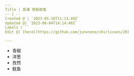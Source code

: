 ```yaml
---
Title | 菜谱 铁板鱿鱼
-- | --
Created @ | `2023-05-30T11:11:49Z`
Updated @| `2023-06-04T14:14:48Z`
Labels | ``
Edit @| [here](https://github.com/junxnone/shi/issues/20)

---
```

- 青椒
- 洋葱
- 孜然
- 鱿鱼
